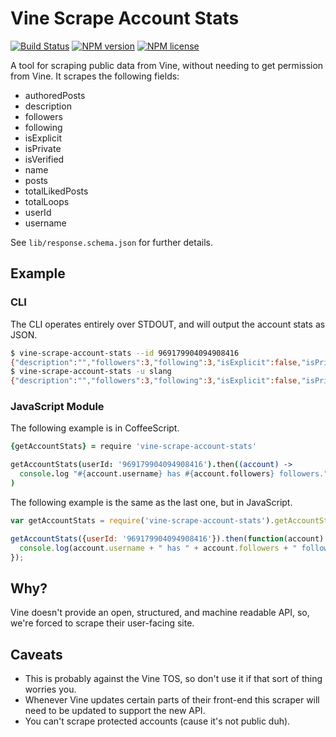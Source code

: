 # Vine Scrape Account Stats
[![Build Status](http://img.shields.io/travis/slang800/vine-scrape-account-stats.svg?style=flat-square)](https://travis-ci.org/slang800/vine-scrape-account-stats) [![NPM version](http://img.shields.io/npm/v/vine-scrape-account-stats.svg?style=flat-square)](https://www.npmjs.org/package/vine-scrape-account-stats) [![NPM license](http://img.shields.io/npm/l/vine-scrape-account-stats.svg?style=flat-square)](https://www.npmjs.org/package/vine-scrape-account-stats)

A tool for scraping public data from Vine, without needing to get permission from Vine. It scrapes the following fields:

- authoredPosts
- description
- followers
- following
- isExplicit
- isPrivate
- isVerified
- name
- posts
- totalLikedPosts
- totalLoops
- userId
- username

See `lib/response.schema.json` for further details.

## Example
### CLI
The CLI operates entirely over STDOUT, and will output the account stats as JSON.

```bash
$ vine-scrape-account-stats --id 969179904094908416
{"description":"","followers":3,"following":3,"isExplicit":false,"isPrivate":false,"isVerified":false,"name":"Sean Lang","totalLoops":30,"totalLikedPosts":14,"userId":"969179904094908416","username":"slang","authoredPosts":2,"posts":2}
$ vine-scrape-account-stats -u slang
{"description":"","followers":3,"following":3,"isExplicit":false,"isPrivate":false,"isVerified":false,"name":"Sean Lang","totalLoops":30,"totalLikedPosts":14,"userId":"969179904094908416","username":"slang","authoredPosts":2,"posts":2}
```

### JavaScript Module
The following example is in CoffeeScript.

```coffee
{getAccountStats} = require 'vine-scrape-account-stats'

getAccountStats(userId: '969179904094908416').then((account) ->
  console.log "#{account.username} has #{account.followers} followers."
)
```

The following example is the same as the last one, but in JavaScript.

```js
var getAccountStats = require('vine-scrape-account-stats').getAccountStats;

getAccountStats({userId: '969179904094908416'}).then(function(account) {
  console.log(account.username + " has " + account.followers + " followers.");
});
```

## Why?
Vine doesn't provide an open, structured, and machine readable API, so, we're forced to scrape their user-facing site.

## Caveats
- This is probably against the Vine TOS, so don't use it if that sort of thing worries you.
- Whenever Vine updates certain parts of their front-end this scraper will need to be updated to support the new API.
- You can't scrape protected accounts (cause it's not public duh).
